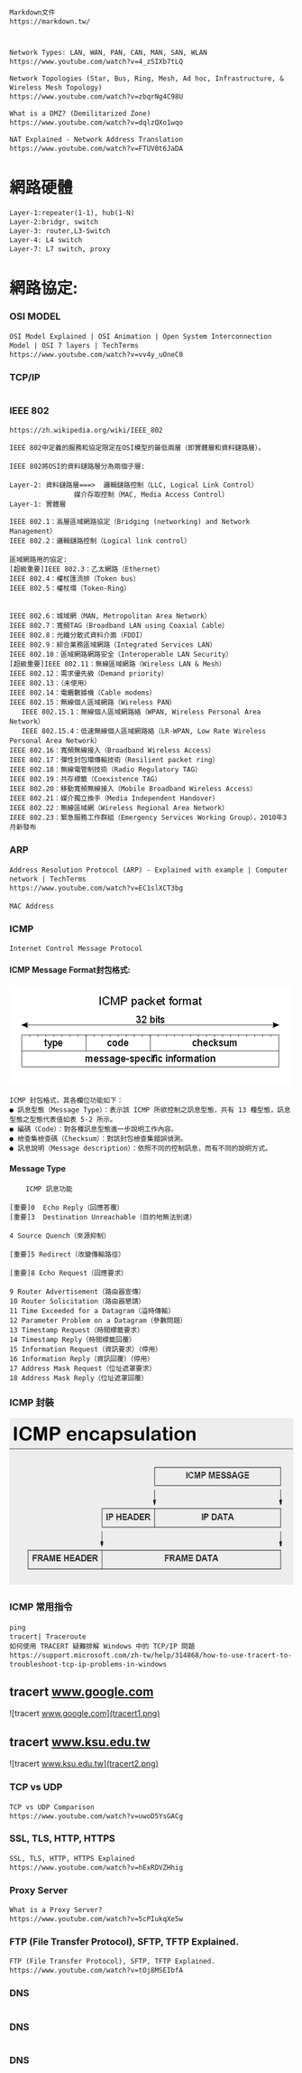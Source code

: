 #
```
Markdown文件
https://markdown.tw/
```
# 
```
Network Types: LAN, WAN, PAN, CAN, MAN, SAN, WLAN
https://www.youtube.com/watch?v=4_zSIXb7tLQ
```
```
Network Topologies (Star, Bus, Ring, Mesh, Ad hoc, Infrastructure, & Wireless Mesh Topology)
https://www.youtube.com/watch?v=zbqrNg4C98U
```

```
What is a DMZ? (Demilitarized Zone)
https://www.youtube.com/watch?v=dqlzQXo1wqo
```
```
NAT Explained - Network Address Translation
https://www.youtube.com/watch?v=FTUV0t6JaDA
```
# 網路硬體

```
Layer-1:repeater(1-1), hub(1-N)
Layer-2:bridgr, switch
Layer-3: router,L3-Switch
Layer-4: L4 switch
Layer-7: L7 switch, proxy
```



# 網路協定:

### OSI MODEL
```
OSI Model Explained | OSI Animation | Open System Interconnection Model | OSI 7 layers | TechTerms
https://www.youtube.com/watch?v=vv4y_uOneC0
```

### TCP/IP
```

```

### IEEE 802
```
https://zh.wikipedia.org/wiki/IEEE_802
```
```
IEEE 802中定義的服務和協定限定在OSI模型的最低兩層（即實體層和資料鏈路層）。

IEEE 802將OSI的資料鏈路層分為兩個子層:

Layer-2: 資料鏈路層===>  邏輯鏈路控制（LLC, Logical Link Control）
                媒介存取控制（MAC, Media Access Control）
Layer-1: 實體層
```
```
IEEE 802.1：高層區域網路協定（Bridging (networking) and Network Management）
IEEE 802.2：邏輯鏈路控制（Logical link control）

區域網路用的協定:
[超級重要]IEEE 802.3：乙太網路（Ethernet）
IEEE 802.4：權杖匯流排（Token bus）
IEEE 802.5：權杖環（Token-Ring）


IEEE 802.6：城域網（MAN, Metropolitan Area Network）
IEEE 802.7：寬頻TAG（Broadband LAN using Coaxial Cable）
IEEE 802.8：光纖分散式資料介面（FDDI）
IEEE 802.9：綜合業務區域網路（Integrated Services LAN）
IEEE 802.10：區域網路網路安全（Interoperable LAN Security）
[超級重要]IEEE 802.11：無線區域網路（Wireless LAN & Mesh）
IEEE 802.12：需求優先級（Demand priority）
IEEE 802.13：（未使用）
IEEE 802.14：電纜數據機（Cable modems）
IEEE 802.15：無線個人區域網路（Wireless PAN）
   IEEE 802.15.1：無線個人區域網路絡（WPAN, Wireless Personal Area Network）
   IEEE 802.15.4：低速無線個人區域網路絡（LR-WPAN, Low Rate Wireless Personal Area Network）
IEEE 802.16：寬頻無線接入（Broadband Wireless Access）
IEEE 802.17：彈性封包環傳輸技術（Resilient packet ring）
IEEE 802.18：無線電管制技術（Radio Regulatory TAG）
IEEE 802.19：共存標籤（Coexistence TAG）
IEEE 802.20：移動寬頻無線接入（Mobile Broadband Wireless Access）
IEEE 802.21：媒介獨立換手（Media Independent Handover）
IEEE 802.22：無線區域網（Wireless Regional Area Network）
IEEE 802.23：緊急服務工作群組（Emergency Services Working Group），2010年3月新發布
```
### ARP
```
Address Resolution Protocol (ARP) - Explained with example | Computer network | TechTerms
https://www.youtube.com/watch?v=EC1slXCT3bg

MAC Address
```
### ICMP
```
Internet Control Message Protocol
```
#### ICMP Message Format封包格式:

![ICMP 封包格式](icmp_header.gif)
```
ICMP 封包格式，其各欄位功能如下：
● 訊息型態（Message Type）：表示該 ICMP 所欲控制之訊息型態，共有 13 種型態，訊息型態之型態代表值如表 5-2 所示。
● 編碼（Code）：對各種訊息型態進一步說明工作內容。
● 檢查集檢查碼（Checksum）：對該封包檢查集錯誤偵測。
● 訊息說明（Message description）：依照不同的控制訊息，而有不同的說明方式。
```
#### Message Type
```
    ICMP 訊息功能

[重要]0  Echo Reply（回應答覆）
[重要]3  Destination Unreachable（目的地無法到達）

4 Source Quench（來源抑制）

[重要]5 Redirect（改變傳輸路徑）

[重要]8 Echo Request（回應要求）

9 Router Advertisement（路由器宣傳）
10 Router Solicitation（路由器懇請）
11 Time Exceeded for a Datagram（溢時傳輸）
12 Parameter Problem on a Datagram（參數問題）
13 Timestamp Request（時間標籤要求）
14 Timestamp Reply（時間標籤回覆）
15 Information Request（資訊要求）（停用）
16 Information Reply（資訊回覆）（停用）
17 Address Mask Request（位址遮罩要求）
18 Address Mask Reply（位址遮罩回覆）
```
### ICMP 封裝

![ICMP 封裝](icmp封裝.png)

### ICMP 常用指令
```
ping 
tracert| Traceroute
如何使用 TRACERT 疑難排解 Windows 中的 TCP/IP 問題
https://support.microsoft.com/zh-tw/help/314868/how-to-use-tracert-to-troubleshoot-tcp-ip-problems-in-windows
```
## tracert www.google.com
![tracert www.google.com](tracert1.png)
## tracert www.ksu.edu.tw
![tracert www.ksu.edu.tw](tracert2.png)

### TCP vs UDP 
```
TCP vs UDP Comparison
https://www.youtube.com/watch?v=uwoD5YsGACg
```


### SSL, TLS, HTTP, HTTPS 
```
SSL, TLS, HTTP, HTTPS Explained
https://www.youtube.com/watch?v=hExRDVZHhig
```

###  Proxy Server
```
What is a Proxy Server?
https://www.youtube.com/watch?v=5cPIukqXe5w
```

### FTP (File Transfer Protocol), SFTP, TFTP Explained.
```
FTP (File Transfer Protocol), SFTP, TFTP Explained.
https://www.youtube.com/watch?v=tOj8MSEIbfA
```

### DNS
```

```

### DNS
```

```

### DNS
```

```

